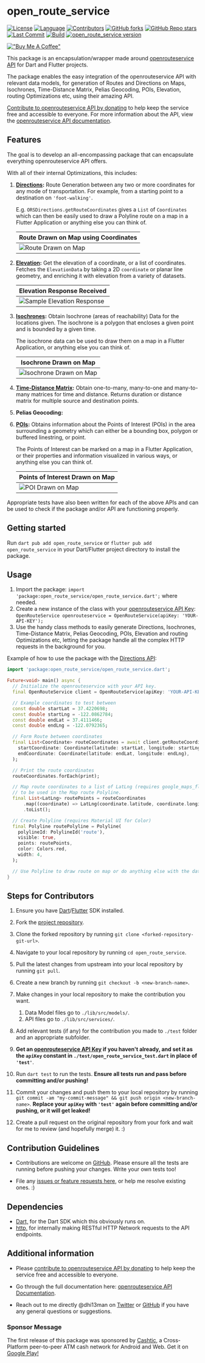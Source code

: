 # open_route_service

[![License](https://img.shields.io/github/license/dhi13man/open_route_service)](https://github.com/Dhi13man/open_route_service)
[![Language](https://img.shields.io/badge/language-Dart-blue.svg)](https://dart.dev)
[![Contributors](https://img.shields.io/github/contributors-anon/dhi13man/open_route_service?style=flat)](https://github.com/Dhi13man/open_route_service/)
[![GitHub forks](https://img.shields.io/github/forks/dhi13man/open_route_service?style=social)](https://github.com/Dhi13man/open_route_service/network/members)
[![GitHub Repo stars](https://img.shields.io/github/stars/dhi13man/open_route_service?style=social)](https://github.com/Dhi13man/open_route_service)
[![Last Commit](https://img.shields.io/github/last-commit/dhi13man/open_route_service)](https://github.com/Dhi13man/open_route_service/)
[![Build](https://github.com/Dhi13man/open_route_service/workflows/Build/badge.svg)](https://pub.dev/packages/open_route_service)
[![open_route_service version](https://img.shields.io/pub/v/open_route_service.svg)](https://pub.dev/packages/open_route_service)

[!["Buy Me A Coffee"](https://www.buymeacoffee.com/assets/img/custom_images/orange_img.png)](https://www.buymeacoffee.com/dhi13man)

This package is an encapsulation/wrapper made around [openrouteservice API](https://openrouteservice.org) for Dart and Flutter projects.

The package enables the easy integration of the openrouteservice API with relevant data models, for generation of Routes and Directions on Maps, Isochrones, Time-Distance Matrix, Pelias Geocoding, POIs, Elevation, routing Optimizations etc, using their amazing API.

[Contribute to openrouteservice API by donating](https://openrouteservice.org/donations/) to help keep the service free and accessible to everyone. For more information about the API, view the [openrouteservice API documentation](https://openrouteservice.org/dev/#/api-docs).

## Features

The goal is to develop an all-encompassing package that can encapsulate everything openrouteservice API offers.

With all of their internal Optimizations, this includes:

1. **[Directions](https://openrouteservice.org/dev/#/api-docs/v2/directions/):**
   Route Generation between any two or more coordinates for any mode of transportation. For example, from a starting point to a destination on `'foot-walking'`.

   E.g. `ORSDirections.getRouteCoordinates` gives a `List` of `Coordinates` which can then be easily used to draw a Polyline route on a map in a Flutter Application or anything else you can think of.

   | Route Drawn on Map using Coordinates |
   | ------------------------------------ |
   |   ![Route Drawn on Map][route_img]   |

    [route_img]: https://raw.githubusercontent.com/Dhi13man/open_route_service/main/screenshots/directions_map.png

2. **[Elevation](https://openrouteservice.org/dev/#/api-docs/elevation/):**
   Get the elevation of a coordinate, or a list of coordinates. Fetches the `ElevationData` by taking a 2D `coordinate` or planar line geometry, and enriching it with elevation from a variety of datasets.

   | Elevation Response Received |
   | --------------------------- |
   | ![Sample Elevation Response][elevation_img] |

    [elevation_img]: https://raw.githubusercontent.com/Dhi13man/open_route_service/main/screenshots/elevation_response.png

3. **[Isochrones](https://openrouteservice.org/dev/#/api-docs/v2/isochrones/):**
   Obtain Isochrone (areas of reachability) Data for the locations given. The isochrone is a polygon that encloses a given point and is bounded by a given time.

   The isochrone data can be used to draw them on a map in a Flutter Application, or anything else you can think of.

   | Isochrone Drawn on Map |
   | ---------------------- |
   | ![Isochrone Drawn on Map][isochrone_img] |

    [isochrone_img]: https://raw.githubusercontent.com/Dhi13man/open_route_service/main/screenshots/isochrone_map.png

4. **[Time-Distance Matrix](https://openrouteservice.org/dev/#/api-docs/matrix):**
   Obtain one-to-many, many-to-one and many-to-many matrices for time and distance. Returns duration or distance matrix for multiple source and destination points.

5. **Pelias Geocoding:**

6. **[POIs](https://openrouteservice.org/dev/#/api-docs/pois):**
   Obtains information about the Points of Interest (POIs) in the area surrounding a geometry which can either be a bounding box, polygon or buffered linestring, or point.

   The Points of Interest can be marked on a map in a Flutter Application, or their properties and information visualized in various ways, or anything else you can think of.

   | Points of Interest Drawn on Map |
   | ------------------------------- |
   | ![POI Drawn on Map][pois_img]   |

    [pois_img]: https://raw.githubusercontent.com/Dhi13man/open_route_service/main/screenshots/pois_map.png

Appropriate tests have also been written for each of the above APIs and can be used to check if the package and/or API are functioning properly.

## Getting started

Run `dart pub add open_route_service` or `flutter pub add open_route_service` in your Dart/Flutter project directory to install the package.

## Usage

1. Import the package: `import 'package:open_route_service/open_route_service.dart';` where needed.
2. Create a new instance of the class with your [openrouteservice API Key](https://openrouteservice.org/dev/#/signup):
   `OpenRouteService openrouteservice = OpenRouteService(apiKey: 'YOUR-API-KEY');`
3. Use the handy class methods to easily generate Directions, Isochrones, Time-Distance Matrix, Pelias Geocoding, POIs, Elevation and routing Optimizations etc, letting the package handle all the complex HTTP requests in the background for you.

Example of how to use the package with the [Directions API](https://openrouteservice.org/dev/#/api-docs/v2/directions):

```dart
import 'package:open_route_service/open_route_service.dart';

Future<void> main() async {
  // Initialize the openrouteservice with your API key.
  final OpenRouteService client = OpenRouteService(apiKey: 'YOUR-API-KEY');

  // Example coordinates to test between
  const double startLat = 37.4220698;
  const double startLng = -122.0862784;
  const double endLat = 37.4111466;
  const double endLng = -122.0792365;

  // Form Route between coordinates
  final List<Coordinate> routeCoordinates = await client.getRouteCoordinates(
    startCoordinate: Coordinate(latitude: startLat, longitude: startLng),
    endCoordinate: Coordinate(latitude: endLat, longitude: endLng),
  );

  // Print the route coordinates
  routeCoordinates.forEach(print);

  // Map route coordinates to a list of LatLng (requires google_maps_flutter package)
  // to be used in the Map route Polyline.
  final List<LatLng> routePoints = routeCoordinates
      .map((coordinate) => LatLng(coordinate.latitude, coordinate.longitude))
      .toList();

  // Create Polyline (requires Material UI for Color)
  final Polyline routePolyline = Polyline(
    polylineId: PolylineId('route'),
    visible: true,
    points: routePoints,
    color: Colors.red,
    width: 4,
  );

  // Use Polyline to draw route on map or do anything else with the data :)
}

```

## Steps for Contributors

1. Ensure you have [Dart](https://dart.dev/get-dart)/[Flutter](https://flutter.dev/docs/get-started/install) SDK installed.

2. Fork the [project repository](https://github.com/Dhi13man/open_route_service).

3. Clone the forked repository by running `git clone <forked-repository-git-url>`.

4. Navigate to your local repository by running `cd open_route_service`.

5. Pull the latest changes from upstream into your local repository by running `git pull`.

6. Create a new branch by running `git checkout -b <new-branch-name>`.

7. Make changes in your local repository to make the contribution you want.
    1. Data Model files go to `./lib/src/models/`.
    2. API files go to `./lib/src/services/`.

8. Add relevant tests (if any) for the contribution you made to `./test` folder and an appropriate subfolder.

9. **Get an [openrouteservice API Key](https://openrouteservice.org/dev/#/signup) if you haven't already, and set it as the `apiKey` constant in `./test/open_route_service_test.dart` in place of `'test'`**.

10. Run `dart test` to run the tests. **Ensure all tests run and pass before committing and/or pushing!**

11. Commit your changes and push them to your local repository by running `git commit -am "my-commit-message" && git push origin <new-branch-name>`. **Replace your `apiKey` with `'test'` again before committing and/or pushing, or it will get leaked!**

12. Create a pull request on the original repository from your fork and wait for me to review (and hopefully merge) it. :)

## Contribution Guidelines

- Contributions are welcome on [GitHub](https://www.github.com/dhi13man/open_route_service). Please ensure all the tests are running before pushing your changes. Write your own tests too!

- File any [issues or feature requests here,](https://www.github.com/dhi13man/open_route_service/issues) or help me resolve existing ones. :)

## Dependencies

- [Dart,](https://www.dartlang.org/) for the Dart SDK which this obviously runs on.
- [http,](https://pub.dev/packages/http) for internally making RESTful HTTP Network requests to the API endpoints.

## Additional information

- Please [contribute to openrouteservice API by donating](https://openrouteservice.org/donations/) to help keep the service free and accessible to everyone.

- Go through the full documentation here: [openrouteservice API Documentation](https://openrouteservice.org/dev/#/api-docs/v2/directions).

- Reach out to me directly @dhi13man on [Twitter](https://twitter.com/dhi13man) or [GitHub](https://www.github.com/dhi13man) if you have any general questions or suggestions.

### Sponsor Message

The first release of this package was sponsored by [Cashtic](https://cashtic.com/), a Cross-Platform peer-to-peer ATM cash network for Android and Web. Get it on [Google Play!](https://play.google.com/store/apps/details?id=com.cashtic&hl=en&gl=US)
